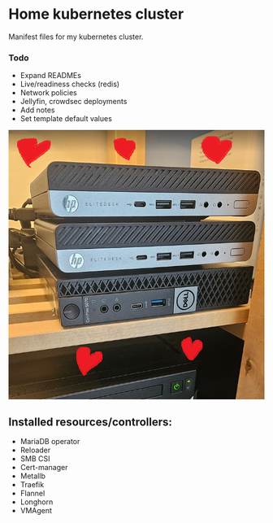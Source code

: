 # Home kubernetes cluster

Manifest files for my kubernetes cluster.

### Todo
<ul> 
<li>Expand READMEs</li>
<li>Live/readiness checks (redis)</li>
<li>Network policies</li>
<li>Jellyfin, crowdsec deployments</li>
<li>Add notes</li>
<li>Set template default values</li>
</ul>

![cluster image](img/cluster.png)

## Installed resources/controllers:

- MariaDB operator
- Reloader
- SMB CSI
- Cert-manager
- Metallb
- Traefik
- Flannel
- Longhorn
- VMAgent